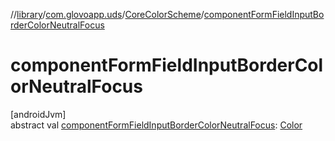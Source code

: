 //[library](../../../index.md)/[com.glovoapp.uds](../index.md)/[CoreColorScheme](index.md)/[componentFormFieldInputBorderColorNeutralFocus](component-form-field-input-border-color-neutral-focus.md)

# componentFormFieldInputBorderColorNeutralFocus

[androidJvm]\
abstract val [componentFormFieldInputBorderColorNeutralFocus](component-form-field-input-border-color-neutral-focus.md): [Color](https://developer.android.com/reference/kotlin/androidx/compose/ui/graphics/Color.html)
